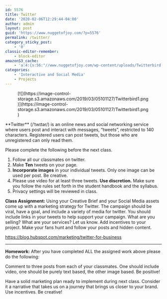 ```yaml
---
id: 5576
title: Twitter
date: '2020-02-06T12:29:44-04:00'
author: admin
layout: post
guid: 'https://www.nuggetofjoy.com/?p=5576'
permalink: /twitter/
category_sticky_post:
    - '0'
classic-editor-remember:
    - block-editor
amazonS3_cache:
    - 'a:4:{s:56:"//www.nuggetofjoy.com/wp-content/uploads/Twitterbird.png";a:2:{s:2:"id";i:5577;s:11:"source_type";s:13:"media-library";}s:85:"//image-control-storage.s3.amazonaws.com/blog-images/2017/10/23172215/Twitterbird.png";a:2:{s:2:"id";i:5577;s:11:"source_type";s:13:"media-library";}s:57:"//www.nuggetofjoy.com/wp-content/uploads/Twitterbird1.png";a:2:{s:2:"id";i:39388;s:11:"source_type";s:13:"media-library";}s:74:"//image-control-storage.s3.amazonaws.com/2019/03/05101127/Twitterbird1.png";a:2:{s:2:"id";i:39388;s:11:"source_type";s:13:"media-library";}}'
categories:
    - 'Interactive and Social Media'
    - Projects
---
```


<div class="wp-block-image"><figure class="aligncenter is-resized">[![](https://image-control-storage.s3.amazonaws.com/2019/03/05101127/Twitterbird1.png)](https://image-control-storage.s3.amazonaws.com/2019/03/05101127/Twitterbird1.png)</figure></div><div class="wp-block-image"> </div>**Twitter** (/ˈtwɪtər/) is an online news and social networking service where users post and interact with messages, “tweets”, restricted to 140 characters. Registered users can post tweets, but those who are unregistered can only read them.

Please complete the following before the next class.

1. Follow all our classmates on twitter.
2. Make **Ten** tweets on your page.
3. **Incorporate images** in your individual tweets. Only one image can be used per post. Be creative.
4. Please use video for at least three tweets. **Use discretion.** Make sure you follow the rules set forth in the student handbook and the syllabus.
5. Privacy settings will be reviewed in class.

**Class Assignment:** Using your Creative Brief and your Social Media assets come up with a marketing strategy for Twitter. The campaign should be viral, have a goal, and include a variety of media for twitter. You should include links in your tweets to help support your campaign. What are you selling? What are your services? Let us know. Add incentives to your project. Make your fans hunt and follow your posts and hidden content.

<https://blog.hubspot.com/marketing/twitter-for-business>

---

**Homework:** After you have completed ALL the assigned work above please do the following:

Comment to three posts from each of your classmates. One should include video, one should be purely text based, the other image based. Be positive!

Have a solid marketing plan ready to implement during next class. Consider it a narrative that takes us on a journey that brings us closer to your brand. Use incentives. Be creative!